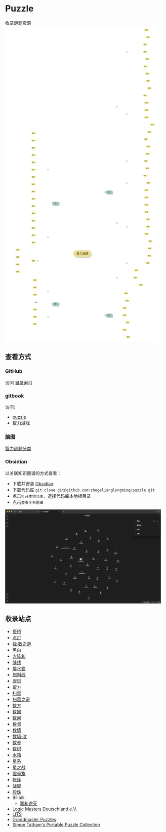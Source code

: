 # Puzzle

收录谜题资源
![](images/智力谜题.svg)

## 查看方式

### GitHub

访问 [目录索引](SUMMARY.md)

### gitbook

访问: 
- [puzzle](https://zhugelianglongming.github.io/puzzle/)
- [智力游戏](https://zhugelianglongming.gitbook.io/zhi-li-you-xi/)

### 脑图
[智力谜题分类](http://naotu.baidu.com/file/2aaf3d54f319709cf717f5bd49d3dcae?token=b143a3231e27c705)

### Obsidian

以关联知识图谱的方式查看：

- 下载并安装 [Obsidian](https://obsidian.md/)
- 下载代码库 `git clone git@github.com:zhugelianglongming/puzzle.git`
- 点击`打开本地仓库`，选择代码库本地根目录
- 点击`查看关系图谱`

![](images/obsidian.png)


## 收录站点
- [搭桥](https://cn.puzzle-bridges.com/)
- [点灯](https://cn.puzzle-light-up.com/)
- [独·数之道](http://www.sudokufans.org.cn/)
- [黑白](https://cn.puzzle-binairo.com/)
- [方阵和](https://cn.puzzle-kakurasu.com/)
- [缝线](https://cn.puzzle-stitches.com/)
- [接水管](https://cn.puzzle-pipes.com/)
- [划斜线](https://cn.puzzle-slant.com/)
- [康思](https://www.conceptispuzzles.com/zh/index.aspx?uri=home)
- [留方](https://cn.puzzle-shakashaka.com/)
- [扫雷](https://cn.puzzle-minesweeper.com/)
- [扫雷之家](http://www.saolei123.com/)
- [数方](https://cn.puzzle-shikaku.com/)
- [数回](https://cn.puzzle-loop.com/)
- [数间](https://cn.puzzle-heyawake.com/)
- [数邻](https://cn.puzzle-dominosa.com/)
- [数墙](https://cn.puzzle-nurikabe.com/)
- [数墙‧改](https://cn.puzzle-tapa.com/)
- [数壹](https://cn.puzzle-hitori.com/)
- [数织](https://cn.puzzle-nonograms.com/)
- [水箱](https://cn.puzzle-aquarium.com/)
- [星系](https://cn.puzzle-galaxies.com/)
- [星之战](https://cn.puzzle-star-battle.com/)
- [信号旗](https://cn.puzzle-shingoki.com/)
- [帐篷](https://cn.puzzle-tents.com/)
- [战舰](https://cn.puzzle-battleships.com/)
- [珍珠](https://cn.puzzle-masyu.com/)
- Bilibili:
  - [嘉和逆天](https://www.bilibili.com/read/cv15248528)
- [Logic Masters Deutschland e.V.](https://logic-masters.de/)
- [LITS](https://cn.puzzle-lits.com/)
- [Grandmaster Puzzles](https://www.gmpuzzles.com/blog/)
- [Simon Tatham's Portable Puzzle Collection](https://www.chiark.greenend.org.uk/~sgtatham/puzzles/)